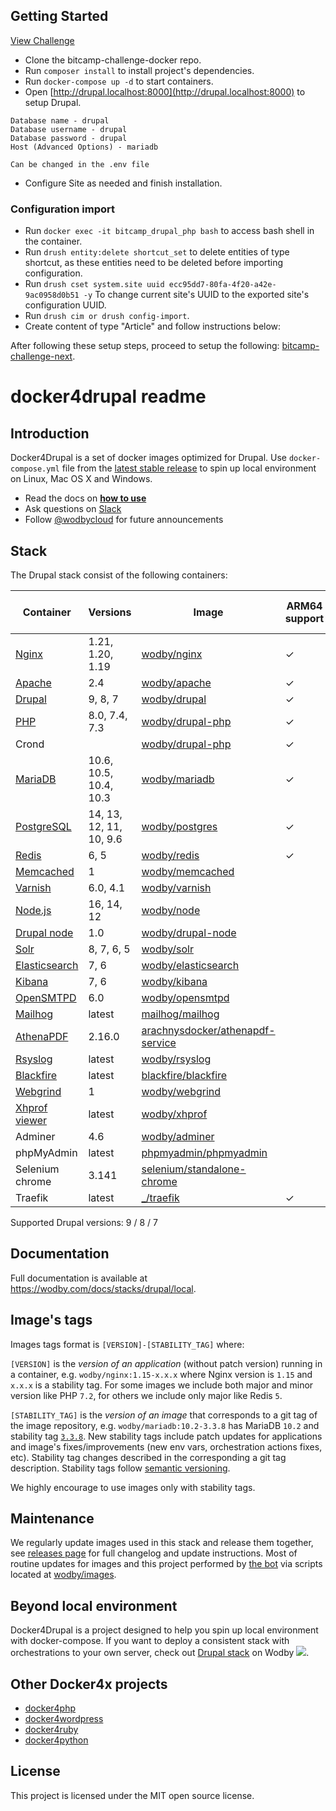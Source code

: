 ## Getting Started

[View Challenge](https://forum.bitcamp.ge/t/bitcamp-drupal-node-react-next-js/358)

* Clone the bitcamp-challenge-docker repo.
* Run ```composer install``` to install project's dependencies.
* Run ```docker-compose up -d``` to start containers.
* Open [http://drupal.localhost:8000](http://drupal.localhost:8000) to setup Drupal.
```
Database name - drupal
Database username - drupal
Database password - drupal
Host (Advanced Options) - mariadb

Can be changed in the .env file
```
* Configure Site as needed and finish installation.

### Configuration import

* Run ```docker exec -it bitcamp_drupal_php bash``` to access bash shell in the container.
* Run ```drush entity:delete shortcut_set``` to delete entities of type shortcut, as these entities need to be deleted before importing configuration.
* Run ```drush cset system.site uuid ecc95dd7-80fa-4f20-a42e-9ac0958d0b51 -y``` To change current site's UUID to the exported site's configuration UUID.
* Run ```drush cim or drush config-import```.
* Create content of type "Article" and follow instructions below:

After following these setup steps, proceed to setup the following: [bitcamp-challenge-next](https://github.com/Dvalo/bitcamp-challenge-next).


# docker4drupal readme

## Introduction

Docker4Drupal is a set of docker images optimized for Drupal. Use `docker-compose.yml` file from the [latest stable release](https://github.com/wodby/docker4drupal/releases) to spin up local environment on Linux, Mac OS X and Windows. 

* Read the docs on [**how to use**](https://wodby.com/docs/stacks/drupal/local#usage)
* Ask questions on [Slack](http://slack.wodby.com/)
* Follow [@wodbycloud](https://twitter.com/wodbycloud) for future announcements

## Stack

The Drupal stack consist of the following containers:

| Container       | Versions                | Image                              | ARM64 support | Enabled by default |
| --------------- | ----------------------  | ---------------------------------- | ------------- | ------------------ |
| [Nginx]         | 1.21, 1.20, 1.19        | [wodby/nginx]                      | ✓             | ✓                  |
| [Apache]        | 2.4                     | [wodby/apache]                     | ✓             |                    |
| [Drupal]        | 9, 8, 7                 | [wodby/drupal]                     | ✓             | ✓                  |
| [PHP]           | 8.0, 7.4, 7.3           | [wodby/drupal-php]                 | ✓             |                    |
| Crond           |                         | [wodby/drupal-php]                 | ✓             | ✓                  |
| [MariaDB]       | 10.6, 10.5, 10.4, 10.3  | [wodby/mariadb]                    | ✓             | ✓                  |
| [PostgreSQL]    | 14, 13, 12, 11, 10, 9.6 | [wodby/postgres]                   | ✓             |                    |
| [Redis]         | 6, 5                    | [wodby/redis]                      | ✓             |                    |
| [Memcached]     | 1                       | [wodby/memcached]                  |               |                    |
| [Varnish]       | 6.0, 4.1                | [wodby/varnish]                    |               |                    |
| [Node.js]       | 16, 14, 12              | [wodby/node]                       |               |                    |
| [Drupal node]   | 1.0                     | [wodby/drupal-node]                |               |                    |
| [Solr]          | 8, 7, 6, 5              | [wodby/solr]                       |               |                    |
| [Elasticsearch] | 7, 6                    | [wodby/elasticsearch]              |               |                    |
| [Kibana]        | 7, 6                    | [wodby/kibana]                     |               |                    |
| [OpenSMTPD]     | 6.0                     | [wodby/opensmtpd]                  |               |                    |
| [Mailhog]       | latest                  | [mailhog/mailhog]                  |               | ✓                  |
| [AthenaPDF]     | 2.16.0                  | [arachnysdocker/athenapdf-service] |               |                    |
| [Rsyslog]       | latest                  | [wodby/rsyslog]                    |               |                    |
| [Blackfire]     | latest                  | [blackfire/blackfire]              |               |                    |
| [Webgrind]      | 1                       | [wodby/webgrind]                   |               |                    |
| [Xhprof viewer] | latest                  | [wodby/xhprof]                     |               |                    |
| Adminer         | 4.6                     | [wodby/adminer]                    |               |                    |
| phpMyAdmin      | latest                  | [phpmyadmin/phpmyadmin]            |               |                    |
| Selenium chrome | 3.141                   | [selenium/standalone-chrome]       |               |                    |
| Traefik         | latest                  | [_/traefik]                        | ✓             | ✓                  |
 
Supported Drupal versions: 9 / 8 / 7

## Documentation

Full documentation is available at https://wodby.com/docs/stacks/drupal/local.

## Image's tags

Images tags format is `[VERSION]-[STABILITY_TAG]` where:

`[VERSION]` is the _version of an application_ (without patch version) running in a container, e.g. `wodby/nginx:1.15-x.x.x` where Nginx version is `1.15` and `x.x.x` is a stability tag. For some images we include both major and minor version like PHP `7.2`, for others we include only major like Redis `5`. 

`[STABILITY_TAG]` is the _version of an image_ that corresponds to a git tag of the image repository, e.g. `wodby/mariadb:10.2-3.3.8` has MariaDB `10.2` and stability tag [`3.3.8`](https://github.com/wodby/mariadb/releases/tag/3.3.8). New stability tags include patch updates for applications and image's fixes/improvements (new env vars, orchestration actions fixes, etc). Stability tag changes described in the corresponding a git tag description. Stability tags follow [semantic versioning](https://semver.org/).

We highly encourage to use images only with stability tags.

## Maintenance

We regularly update images used in this stack and release them together, see [releases page](https://github.com/wodby/docker4drupal/releases) for full changelog and update instructions. Most of routine updates for images and this project performed by [the bot](https://github.com/wodbot) via scripts located at [wodby/images](https://github.com/wodby/images).

## Beyond local environment

Docker4Drupal is a project designed to help you spin up local environment with docker-compose. If you want to deploy a consistent stack with orchestrations to your own server, check out [Drupal stack](https://wodby.com/stacks/drupal) on Wodby ![](https://www.google.com/s2/favicons?domain=wodby.com).

## Other Docker4x projects

* [docker4php](https://github.com/wodby/docker4php)
* [docker4wordpress](https://github.com/wodby/docker4wordpress)
* [docker4ruby](https://github.com/wodby/docker4ruby)
* [docker4python](https://github.com/wodby/docker4python)

## License

This project is licensed under the MIT open source license.

[Apache]: https://wodby.com/docs/stacks/drupal/containers#apache
[AthenaPDF]: https://wodby.com/docs/stacks/drupal/containers#athenapdf
[Blackfire]: https://wodby.com/docs/stacks/drupal/containers#blackfire
[Drupal node]: https://wodby.com/docs/stacks/drupal/containers#drupal-nodejs
[Drupal]: https://wodby.com/docs/stacks/drupal/containers#php
[Elasticsearch]: https://wodby.com/docs/stacks/elasticsearch
[Kibana]: https://wodby.com/docs/stacks/elasticsearch
[Mailhog]: https://wodby.com/docs/stacks/drupal/containers#mailhog
[MariaDB]: https://wodby.com/docs/stacks/drupal/containers#mariadb
[Memcached]: https://wodby.com/docs/stacks/drupal/containers#memcached
[Nginx]: https://wodby.com/docs/stacks/drupal/containers#nginx
[Node.js]: https://wodby.com/docs/stacks/drupal/containers#nodejs
[OpenSMTPD]: https://wodby.com/docs/stacks/drupal/containers#opensmtpd
[PHP]: https://wodby.com/docs/stacks/drupal/containers#php
[PostgreSQL]: https://wodby.com/docs/stacks/drupal/containers#postgresql
[Redis]: https://wodby.com/docs/stacks/drupal/containers#redis
[Rsyslog]: https://wodby.com/docs/stacks/drupal/containers#rsyslog
[Solr]: https://wodby.com/docs/stacks/drupal/containers#solr
[Varnish]: https://wodby.com/docs/stacks/drupal/containers#varnish
[Webgrind]: https://wodby.com/docs/stacks/drupal/containers#webgrind
[XHProf viewer]: https://wodby.com/docs/stacks/php/containers#xhprof-viewer

[_/traefik]: https://hub.docker.com/_/traefik
[arachnysdocker/athenapdf-service]: https://hub.docker.com/r/arachnysdocker/athenapdf-service
[blackfire/blackfire]: https://hub.docker.com/r/blackfire/blackfire
[mailhog/mailhog]: https://hub.docker.com/r/mailhog/mailhog
[phpmyadmin/phpmyadmin]: https://hub.docker.com/r/phpmyadmin/phpmyadmin
[selenium/standalone-chrome]: https://hub.docker.com/r/selenium/standalone-chrome
[wodby/adminer]: https://hub.docker.com/r/wodby/adminer
[wodby/apache]: https://github.com/wodby/apache
[wodby/drupal-node]: https://github.com/wodby/drupal-node
[wodby/drupal-php]: https://github.com/wodby/drupal-php
[wodby/drupal]: https://github.com/wodby/drupal
[wodby/elasticsearch]: https://github.com/wodby/elasticsearch
[wodby/kibana]: https://github.com/wodby/kibana
[wodby/mariadb]: https://github.com/wodby/mariadb
[wodby/memcached]: https://github.com/wodby/memcached
[wodby/nginx]: https://github.com/wodby/nginx
[wodby/node]: https://github.com/wodby/node
[wodby/opensmtpd]: https://github.com/wodby/opensmtpd
[wodby/postgres]: https://github.com/wodby/postgres
[wodby/redis]: https://github.com/wodby/redis
[wodby/rsyslog]: https://hub.docker.com/r/wodby/rsyslog
[wodby/solr]: https://github.com/wodby/solr
[wodby/varnish]: https://github.com/wodby/varnish
[wodby/webgrind]: https://hub.docker.com/r/wodby/webgrind
[wodby/xhprof]: https://hub.docker.com/r/wodby/xhprof
